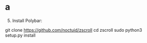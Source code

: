 # a

5. Install Polybar:

  git clone https://github.com/noctuid/zscroll
  cd zscroll
  sudo python3 setup.py install

